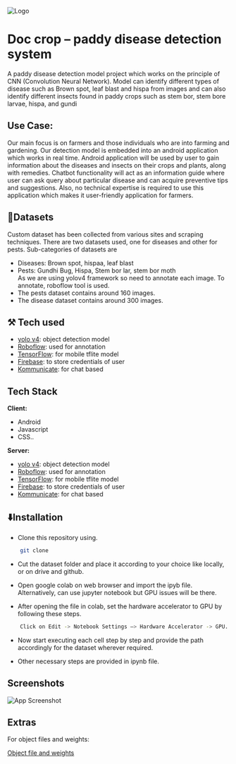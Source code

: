 
![Logo](https://dev-to-uploads.s3.amazonaws.com/uploads/articles/th5xamgrr6se0x5ro4g6.png)


# Doc crop – paddy disease detection system

A paddy disease detection model project which works on the principle of CNN (Convolution Neural Network). 
Model can identify different types of disease such as Brown spot, leaf blast and hispa from images and can also identify different insects found in paddy crops such as stem bor, stem bore larvae, hispa, and gundi

## Use Case:

Our main focus is on farmers and those individuals who are into farming and gardening.
Our detection model is embedded into an android application which works in real time. Android application will be used by user to gain information about the diseases and insects on their crops and plants, along with remedies.
Chatbot functionality will act as an information guide where user can ask query about particular disease and can acquire preventive tips and suggestions.
Also, no technical expertise is required to use this application which makes it user-friendly application for farmers.

## 💾Datasets

Custom dataset has been collected from various sites and scraping techniques. There are two datasets used, one for diseases and other for pests. Sub-categories of datasets are
- Diseases: Brown spot, hispaa, leaf blast
- Pests: Gundhi Bug, Hispa, Stem bor lar, stem bor moth   
As we are using yolov4 framework so need to annotate each image. To annotate, roboflow tool is used. 
- The pests dataset contains around 160 images.
- The disease dataset contains around 300 images. 


##
## ⚒️ Tech used

-	[yolo v4](https://pjreddie.com/darknet/yolo/): object detection model
-	[Roboflow](https://roboflow.com/): used for annotation
-	[TensorFlow](https://www.tensorflow.org/): for mobile tflite model
-	[Firebase](https://firebase.google.com/): to store credentials of user
-	[Kommunicate](https://www.kommunicate.io/): for chat based	



## Tech Stack

**Client:** 

- Android
- Javascript
- CSS.. 

**Server:**

-	[yolo v4](https://pjreddie.com/darknet/yolo/): object detection model
-	[Roboflow](https://roboflow.com/): used for annotation
-	[TensorFlow](https://www.tensorflow.org/): for mobile tflite model
-	[Firebase](https://firebase.google.com/): to store credentials of user
-	[Kommunicate](https://www.kommunicate.io/): for chat based	



## ⬇️Installation


- Clone this repository using.
```bash    
    git clone 
```

- Cut the dataset folder and place it according to your choice like locally, or on drive and github.

- Open google colab on web browser and import the ipyb file. Alternatively, can use jupyter notebook but GPU issues will be there.

- After opening the file in colab, set the hardware accelerator to GPU by following these steps.

```bash 
    Click on Edit -> Notebook Settings –> Hardware Accelerator -> GPU.
```

- Now start executing each cell step by step and provide the path accordingly for the dataset wherever required.

- Other necessary steps are provided in ipynb file.

## Screenshots

![App Screenshot](mages/SS1.png)


## Extras

For object files and weights:

[Object file and weights](https://drive.google.com/drive/folders/1qoKE98A7zcZSDjzYcS-NpOwEfnDDLx7X?usp=sharing)

